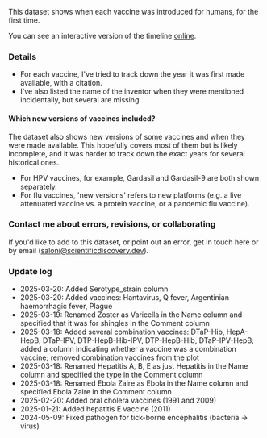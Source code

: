 This dataset shows when each vaccine was introduced for humans, for the first time.

You can see an interactive version of the timeline [online](https://saloni-nd.shinyapps.io/vaccination_timeline/).

### Details

- For each vaccine, I've tried to track down the year it was first made available, with a citation.
- I've also listed the name of the inventor when they were mentioned incidentally, but several are missing.

#### Which new versions of vaccines included?

The dataset also shows new versions of some vaccines and when they were made available.
This hopefully covers most of them but is likely incomplete, and it was harder to track down the exact years for several historical ones.

- For HPV vaccines, for example, Gardasil and Gardasil-9 are both shown separately.
- For flu vaccines, 'new versions' refers to new platforms (e.g. a live attenuated vaccine vs. a protein vaccine, or a pandemic flu vaccine).

### Contact me about errors, revisions, or collaborating

If you'd like to add to this dataset, or point out an error, get in touch here or by email (saloni@scientificdiscovery.dev).

### Update log

- 2025-03-20: Added Serotype_strain column
- 2025-03-20: Added vaccines: Hantavirus, Q fever, Argentinian haemorrhagic fever, Plague
- 2025-03-19: Renamed Zoster as Varicella in the Name column and specified that it was for shingles in the Comment column
- 2025-03-18: Added several combination vaccines: DTaP-Hib, HepA-HepB, DTaP-IPV, DTP-HepB-Hib-IPV, DTP-HepB-Hib, DTaP-IPV-HepB; added a column indicating whether a vaccine was a combination vaccine; removed combination vaccines from the plot
- 2025-03-18: Renamed Hepatitis A, B, E as just Hepatitis in the Name column and specified the type in the Comment column
- 2025-03-18: Renamed Ebola Zaire as Ebola in the Name column and specified Ebola Zaire in the Comment column
- 2025-02-20: Added oral cholera vaccines (1991 and 2009)
- 2025-01-21: Added hepatitis E vaccine (2011)
- 2024-05-09: Fixed pathogen for tick-borne encephalitis (bacteria -> virus)
